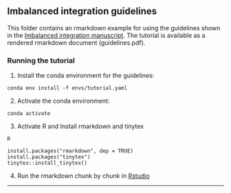 ## Imbalanced integration guidelines 

This folder contains an rmarkdown example for using the guidelines shown in the [Imbalanced integration manuscript](https://www.biorxiv.org/content/10.1101/2022.10.06.511156v3). The tutorial is available as a rendered rmarkdown document (guidelines.pdf). 

### Running the tutorial

1. Install the conda environment for the guidelines:
```
conda env install -f envs/tutorial.yaml
```

2. Activate the conda environment:
```
conda activate
```

3. Activate R and Install rmarkdown and tinytex
```
R
```
```
install.packages("rmarkdown", dep = TRUE)
install.packages("tinytex")
tinytex::install_tinytex() 
```

4. Run the rmarkdown chunk by chunk in [Rstudio](https://posit.co/downloads/) 

***
